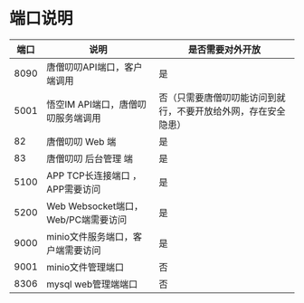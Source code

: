 # 端口说明

| 端口 | 说明 | 是否需要对外开放 |
| --- | --- | --- |
| 8090 | 唐僧叨叨API端口，客户端调用 | 是 |
| 5001 | 悟空IM API端口，唐僧叨叨服务端调用 | 否（只需要唐僧叨叨能访问到就行，不要开放给外网，存在安全隐患） |
| 82 | 唐僧叨叨 Web 端 | 是 |
| 83 | 唐僧叨叨 后台管理 端 | 是 |
| 5100 | APP TCP长连接端口 ，APP需要访问| 是|
| 5200 | Web Websocket端口，Web/PC端需要访问 | 是 |
| 9000 | minio文件服务端口，客户端需要访问 | 是 |
| 9001 | minio文件管理端口 | 否 |
| 8306 | mysql web管理端端口 | 否 |
